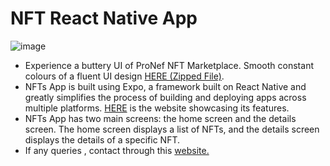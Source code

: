 # NFT React Native App
![image](https://github.com/SamarthHChinivar/NFT-RN-App/assets/104615876/44696919-a8f7-4f57-92ab-d8420b84b970)
- Experience a buttery UI of ProNef NFT Marketplace. Smooth constant colours of a fluent UI design <a href="" target="_blank">HERE (Zipped File)</a>.
- NFTs App is built using Expo, a framework built on React Native and greatly simplifies the process of building and deploying apps across multiple platforms. <a href="" target="_blank">HERE</a> is the website showcasing its features.
- NFTs App has two main screens: the home screen and the details screen. The home screen displays a list of NFTs, and the details screen displays the details of a specific NFT.
- If any queries , contact through this <a href='http://samarth-portfolio-website.000webhostapp.com/#contact' target='_blank' rel="noreopener">website.</a>
<br/><br/>

